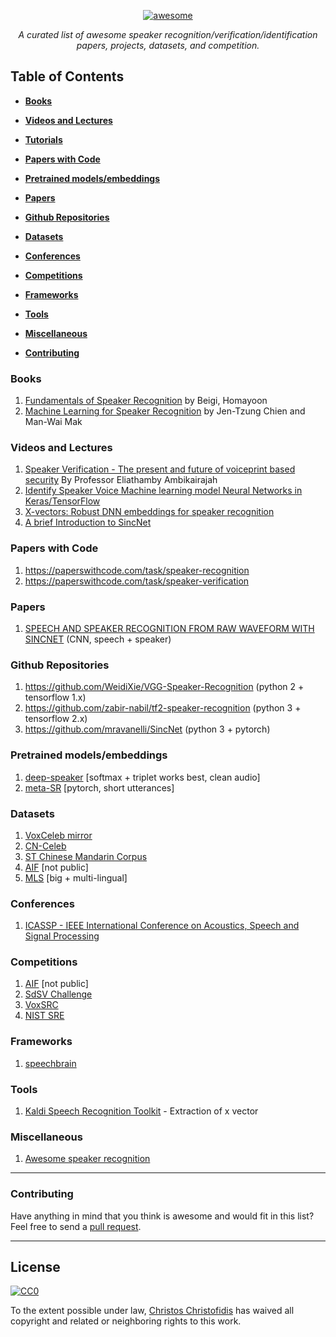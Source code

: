 <p align="center">
  <a href="#"><img src="https://cdn.rawgit.com/sindresorhus/awesome/d7305f38d29fed78fa85652e3a63e154dd8e8829/media/badge.svg" alt="awesome"></a>
</p>
<p align="center">
    <em>A curated list of awesome speaker recognition/verification/identification papers, projects, datasets, and competition.</em>
</p>


## Table of Contents

* **[Books](#books)**

* **[Videos and Lectures](#videos-and-lectures)**  

* **[Tutorials](#tutorials)**

* **[Papers with Code](#papers-with-code)**

* **[Pretrained models/embeddings](#pretrained)**

* **[Papers](#papers)**

* **[Github Repositories](#github-repositories)**

* **[Datasets](#datasets)**

* **[Conferences](#conferences)**

* **[Competitions](#competitions)**

* **[Frameworks](#frameworks)**  

* **[Tools](#tools)**  

* **[Miscellaneous](#miscellaneous)**  

* **[Contributing](#contributing)**  


### Books

1.  [Fundamentals of Speaker Recognition](https://www.intechopen.com/chapters/16500) by Beigi, Homayoon
2.  [Machine Learning for Speaker Recognition](https://books.google.com.bd/books/about/Machine_Learning_for_Speaker_Recognition.html?id=hxzhDwAAQBAJ&printsec=frontcover&source=kp_read_button&hl=en&redir_esc=y#v=onepage&q&f=false) by Jen-Tzung Chien and Man-Wai Mak


### Videos and Lectures

1.  [Speaker Verification - The present and future of voiceprint based security](https://www.youtube.com/watch?v=mA5nxayMfFs) By Professor Eliathamby Ambikairajah
2.  [Identify Speaker Voice Machine learning model Neural Networks in Keras/TensorFlow](https://www.youtube.com/watch?v=_FXqysbYVGs)
3.  [X-vectors: Robust DNN embeddings for speaker recognition](https://www.youtube.com/watch?v=8nZjiXEdMH0)
4.  [A brief Introduction to SincNet](https://www.youtube.com/watch?v=mXQBObRGUgk)


### Papers with Code

1.  https://paperswithcode.com/task/speaker-recognition
2.  https://paperswithcode.com/task/speaker-verification

### Papers

1. [SPEECH AND SPEAKER RECOGNITION FROM RAW WAVEFORM WITH SINCNET](https://arxiv.org/pdf/1812.05920v1.pdf) (CNN, speech + speaker)

### Github Repositories

1. https://github.com/WeidiXie/VGG-Speaker-Recognition (python 2 + tensorflow 1.x)
2. https://github.com/zabir-nabil/tf2-speaker-recognition (python 3 + tensorflow 2.x)
3. https://github.com/mravanelli/SincNet (python 3 + pytorch)

### Pretrained models/embeddings

1. [deep-speaker](https://github.com/philipperemy/deep-speaker) [softmax + triplet works best, clean audio]
2. [meta-SR](https://github.com/seongmin-kye/meta-SR) [pytorch, short utterances]


### Datasets

1.  [VoxCeleb mirror](https://github.com/cyrta/voxceleb) 
2.  [CN-Celeb](http://www.openslr.org/82/)
3.  [ST Chinese Mandarin Corpus](https://www.openslr.org/38/)
4.  [AIF](https://www.kaggle.com/c/aif-challenge3/data) [not public]
5.  [MLS](http://www.openslr.org/94/) [big + multi-lingual]

### Conferences

1. [ICASSP - IEEE International Conference on Acoustics, Speech and Signal Processing](https://2021.ieeeicassp.org/)

### Competitions

1. [AIF](https://www.kaggle.com/c/aif-challenge3/data) [not public]
2. [SdSV Challenge](https://sdsvc.github.io/)
3. [VoxSRC](https://competitions.codalab.org/competitions/20199#learn_the_details-overview)
4. [NIST SRE](https://sre.nist.gov/)

### Frameworks

1.  [speechbrain](https://github.com/speechbrain/speechbrain)  


### Tools

1.  [Kaldi Speech Recognition Toolkit](https://github.com/kaldi-asr/kaldi) - Extraction of x vector

### Miscellaneous

1.  [Awesome speaker recognition](https://github.com/zabir-nabil/awesome-speaker-recognition-verification)


-----
### Contributing
Have anything in mind that you think is awesome and would fit in this list? Feel free to send a [pull request](https://github.com/zabir-nabil/awesome-speaker-recognition-verification/pulls).

-----
## License

[![CC0](http://i.creativecommons.org/p/zero/1.0/88x31.png)](http://creativecommons.org/publicdomain/zero/1.0/)

To the extent possible under law, [Christos Christofidis](https://linkedin.com/in/Christofidis) has waived all copyright and related or neighboring rights to this work.

